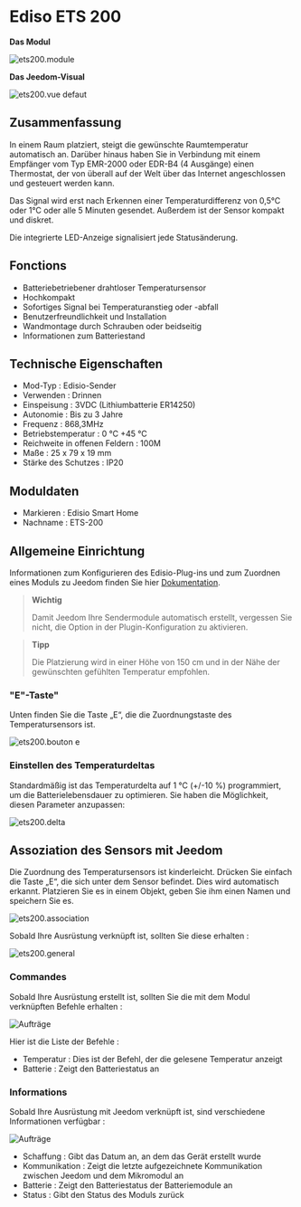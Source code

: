 # Ediso ETS 200

**Das Modul**

![ets200.module](images/ets200/ets200.module.jpg)

**Das Jeedom-Visual**

![ets200.vue defaut](images/ets200/ets200.vue-defaut.jpg)

## Zusammenfassung

In einem Raum platziert, steigt die gewünschte Raumtemperatur automatisch an. Darüber hinaus haben Sie in Verbindung mit einem Empfänger vom Typ EMR-2000 oder EDR-B4 (4 Ausgänge) einen Thermostat, der von überall auf der Welt über das Internet angeschlossen und gesteuert werden kann.

Das Signal wird erst nach Erkennen einer Temperaturdifferenz von 0,5°C oder 1°C oder alle 5 Minuten gesendet. Außerdem ist der Sensor kompakt und diskret.

Die integrierte LED-Anzeige signalisiert jede Statusänderung.

## Fonctions

-   Batteriebetriebener drahtloser Temperatursensor
-   Hochkompakt
-   Sofortiges Signal bei Temperaturanstieg oder -abfall
-   Benutzerfreundlichkeit und Installation
-   Wandmontage durch Schrauben oder beidseitig
-   Informationen zum Batteriestand

## Technische Eigenschaften

-   Mod-Typ : Edisio-Sender
-   Verwenden : Drinnen
-   Einspeisung : 3VDC (Lithiumbatterie ER14250)
-   Autonomie : Bis zu 3 Jahre
-   Frequenz : 868,3MHz
-   Betriebstemperatur : 0 °C +45 °C
-   Reichweite in offenen Feldern : 100M
-   Maße : 25 x 79 x 19 mm
-   Stärke des Schutzes : IP20

## Moduldaten

-   Markieren : Edisio Smart Home
-   Nachname : ETS-200

## Allgemeine Einrichtung

Informationen zum Konfigurieren des Edisio-Plug-ins und zum Zuordnen eines Moduls zu Jeedom finden Sie hier [Dokumentation](https://doc.jeedom.com/de_DE/plugins/automation%20protocol/edisio/).

> **Wichtig**
>
> Damit Jeedom Ihre Sendermodule automatisch erstellt, vergessen Sie nicht, die Option in der Plugin-Konfiguration zu aktivieren.

> **Tipp**
>
> Die Platzierung wird in einer Höhe von 150 cm und in der Nähe der gewünschten gefühlten Temperatur empfohlen.

### "E"-Taste"

Unten finden Sie die Taste „E“, die die Zuordnungstaste des Temperatursensors ist.

![ets200.bouton e](images/ets200/ets200.bouton-e.jpg)

### Einstellen des Temperaturdeltas

Standardmäßig ist das Temperaturdelta auf 1 °C (+/-10 %) programmiert, um die Batterielebensdauer zu optimieren. Sie haben die Möglichkeit, diesen Parameter anzupassen:

![ets200.delta](images/ets200/ets200.delta.jpg)

## Assoziation des Sensors mit Jeedom

Die Zuordnung des Temperatursensors ist kinderleicht. Drücken Sie einfach die Taste „E“, die sich unter dem Sensor befindet. Dies wird automatisch erkannt. Platzieren Sie es in einem Objekt, geben Sie ihm einen Namen und speichern Sie es.

![ets200.association](images/ets200/ets200.association.jpg)

Sobald Ihre Ausrüstung verknüpft ist, sollten Sie diese erhalten :

![ets200.general](images/ets200/ets200.general.jpg)

### Commandes

Sobald Ihre Ausrüstung erstellt ist, sollten Sie die mit dem Modul verknüpften Befehle erhalten :

![Aufträge](images/ets200/ets200.commandes.jpg)

Hier ist die Liste der Befehle :

-   Temperatur : Dies ist der Befehl, der die gelesene Temperatur anzeigt
-   Batterie : Zeigt den Batteriestatus an

### Informations

Sobald Ihre Ausrüstung mit Jeedom verknüpft ist, sind verschiedene Informationen verfügbar :

![Aufträge](images/ets200/ets200.informations.jpg)

-   Schaffung : Gibt das Datum an, an dem das Gerät erstellt wurde
-   Kommunikation : Zeigt die letzte aufgezeichnete Kommunikation zwischen Jeedom und dem Mikromodul an
-   Batterie : Zeigt den Batteriestatus der Batteriemodule an
-   Status : Gibt den Status des Moduls zurück
